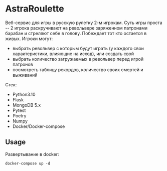 # AstraRoulette

Веб-сервис для игры в русскую рулетку 2-м игрокам. Суть игры проста -- 2 игрока раскручивают на револьвере заряженном 
патронами барабан и стреляют себе в голову. Побеждает тот кто остается в живых. Игроки могут:

- выбрать револьвер с которым будут играть (у каждого свои характеристики, влияющие на исход), или создать свой
- выбрать количество загружаемых в револьвер перед игрой патронов
- посмотреть таблицу рекордов, количество своих смертей и выживаний

Стек:

- Python3.10
- Flask
- MongoDB 5.x
- Pytest
- Poetry
- Numpy
- Docker/Docker-compose

## Usage

Развертывание в docker:

```
docker-compose up -d
```

